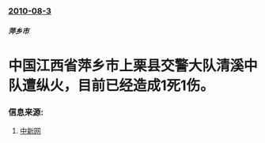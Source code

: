 ### [2010-08-3](/news/2010/08/3/index.md)

##### 萍乡市
#  中国江西省萍乡市上栗县交警大队清溪中队遭纵火，目前已经造成1死1伤。




### 信息来源:

1. [中新网](http://news.163.com/10/0804/20/6D958GC10001124J.html)
